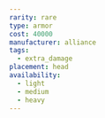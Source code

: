 ```yaml
---
rarity: rare
type: armor
cost: 40000
manufacturer: alliance
tags:
  - extra_damage
placement: head
availability:
  - light
  - medium
  - heavy
---
```


